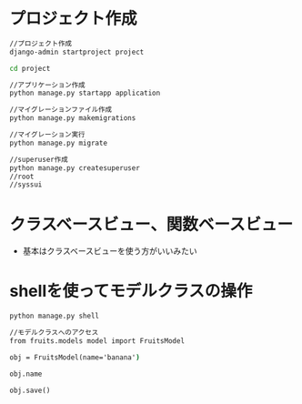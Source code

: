 # プロジェクト作成
```cmd
//プロジェクト作成
django-admin startproject project

cd project

//アプリケーション作成
python manage.py startapp application

//マイグレーションファイル作成
python manage.py makemigrations

//マイグレーション実行
python manage.py migrate

//superuser作成
python manage.py createsuperuser
//root
//syssui

```
# クラスベースビュー、関数ベースビュー
* 基本はクラスベースビューを使う方がいいみたい

# shellを使ってモデルクラスの操作

```cmd
python manage.py shell

//モデルクラスへのアクセス
from fruits.models model import FruitsModel

obj = FruitsModel(name='banana')

obj.name

obj.save()

```

